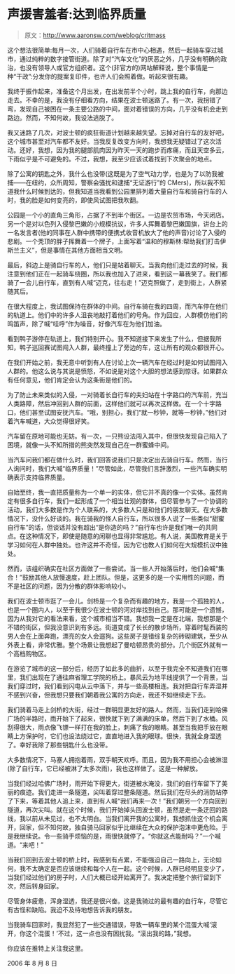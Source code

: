 # 声援害羞者:达到临界质量

> 原文：<http://www.aaronsw.com/weblog/critmass>

这个想法很简单:每月一次，人们骑着自行车在市中心相遇，然后一起骑车穿过城市，通过纯粹的数字接管街道。除了对“汽车文化”的厌恶之外，几乎没有明确的政治，也没有领导人或官方组织者。这个(非官方的)网站解释说，整个事情是一种“干政”:分发你的提案复印件，也许人们会照着做。听起来很有趣。

我终于振作起来，准备这个月出发，在出发前半个小时，跳上我的自行车，向那边走去。不幸的是，我没有仔细看方向，结果在波士顿迷路了。有一次，我拐错了弯，发现自己被困在一条主要公路的中间，面对着错误的方向，几乎没有机会走到路边。然而，不知何故，我设法逃脱了。

我又迷路了几次，对波士顿的疯狂街道计划越来越失望。忘掉对自行车的友好吧，这个城市甚至对汽车都不友好。当我反复改变方向时，我想我无疑错过了这次活动。还好，我想，因为我的腿部肌肉因为昨天一天的跑步而疼痛，而且天空多云，下雨似乎是不可避免的。不过，我想，我至少应该试着找到下次聚会的地点。

除了公寓的钥匙之外，我什么也没带(这既是为了空气动力学，也是为了以防我被捕——在纽约，众所周知，警察会骚扰和逮捕“无证游行”的 CMers)，所以我不知道我什么时候到达的，但我知道当我看到公园里排列着大量自行车和骑自行车的人时，我的脸是如何变亮的，即使风试图把我吹翻。

公园是一个小的直角三角形，占据了不到半个街区。一边是农贸市场，今天闭店。另一个是对以色列入侵黎巴嫩的小规模抗议，许多人挥舞着黎巴嫩国旗，讲台上的一名发言者(他的同事在人群中携带的便携式收音机放大了他的声音)讨论了入侵的悲剧。一个秃顶的胖子挥舞着一个牌子，上面写着“温和的穆斯林:帮助我们打击伊斯兰主义”，但是事情在其他方面相当文明。

最后，斜边上是骑自行车的人，他们只是站着聊天。当我向他们走过去的时候，我注意到他们正在一起骑车绕圈，所以我也加入了进来，看到这一幕我笑了。我们都骑了一会儿自行车，直到有人喊“迈克，往右走！”迈克照做了，走到街上，人群紧随其后。

在很大程度上，我试图保持在群体的中间。自行车骑在我的四周，而汽车停在他们的轨道上。他们中的许多人沮丧地敲打着他们的号角。作为回应，人群模仿他们的鸣笛声，除了喊“哇呼”作为噪音，好像汽车在为他们加油。

看到鸭子游停在轨道上，我们特别开心。我不知道接下来发生了什么，但据我所知，鸭子巡回赛试图闯入人群，最终撞上了旁边的车，这让所有的观众都很开心。

在我们开始之前，我无意中听到有人在讨论上次一辆汽车在经过时是如何试图闯入人群的。他这么说与其说是愤怒，不如说是对这个大胆的想法感到惊讶。如果群众有任何意见，他们肯定会认为这条街是他们的。

为了防止未来类似的入侵，一对骑着长自行车的夫妇站在十字路口的汽车前，充当人类路障，然后冲回到人群的前面，这样他们就可以再次这样做。在一个十字路口，他们甚至试图安抚汽车。“哦，别担心，我们“就一秒钟，就等一秒钟，”他们对着汽车喊道，大众觉得很好笑。

汽车留在原地可能也无妨。有一次，一只熊设法闯入其中，但很快发现自己陷入了困境，就像一头不知所措的熊突然发现自己在一群蜜蜂中间。

当汽车问我们都在做什么时，我们回答说我们只是决定出去骑自行车。然而，当行人询问时，我们大喊“临界质量！”尽管如此，尽管我们言辞激烈，一些汽车确实明确表示支持临界质量。

自始至终，我一直把质量称为一个单一的实体，但它并不真的像一个实体。虽然肯定有很多自行车，我们一起形成了一个相当壮观的群体，但尽管参与了一个协调的活动，我们大多数是作为个人联系的，大多数人只是和他们的朋友聊天。在大多数情况下，没什么好谈的。我在骑我的怪人自行车，所以很多人说了一些类似“甜蜜自行车”的话，但谈话并没有超出“是你造的吗？”自行车也许是我们唯一的共同点。在这种情况下，即使是随意的闲聊也显得非常尴尬。有人说，美国教育是关于学习如何在人群中独处。也许这并不奇怪，因为它也教人们如何在大规模抗议中独处。

然而，该组织确实在社区方面做了一些尝试。当一些人开始落后时，他们会喊“集合！”鼓励其他人放慢速度，赶上团队。但是，这更多的是一个实用性的问题，而不是社区的问题，因为分散的群体影响较小。

我们在波士顿市逛了一会儿。剑桥是一个复杂而有趣的地方，我是一个孤独的人，也是一个圈内人，以至于我很少在波士顿的河对岸找到自己。那可能是一个遗憾，因为从我对它的看法来看，这个城市相当不错。我想我一定是在北端，我想那是个不错的街区，但我没意识到有多远。街道变成了长长的散步场所，穿着时髦西装的男人会在上面奔跑，漂亮的女人会遛狗。这些房子是错综复杂的砖砌建筑，至少从外表上看，非常优雅。整个场景让我想起了曼哈顿昂贵的部分。几个街区外就有一个高档购物区。

在游览了城市的这一部分后，经历了如此多的曲折，以至于我完全不知道我们在哪里，我们出现在了通往麻省理工学院的桥上。暴风云为地平线提供了一个背景，当我们穿过时，我们看到闪电从云中落下，并与一些高楼相连。我对把自行车弄湿并不感到兴奋，但我想只要我们朝着我公寓的方向走，我还不如继续走下去。

我们骑着马走上剑桥的大街，经过一群明显更友好的路人。然而，当我们走到哈佛广场的半路时，雨开始下了起来，很快就下到了满满的床单，然后下到了水桶。风刮得很大，雨点像飞镖一样打在我的脸上，刺痛了我的眼睛。甚至当我把手放在眼睛上方保护时，它们也设法绕过它，直直地进入我的眼球。很快，我就全身湿透了。幸好我除了那些钥匙什么也没带。

大多数情况下，马塞人拥抱着雨，双手朝天欢呼。而且，因为我不用担心会被淋湿(除了自行车，它已经被淋了太多次雨)，我也这样做了。这是一种解放。

当我们经过哈佛广场时，雨开始下得更大，街道被水淹没，我们的自行车留下了美丽的痕迹。我们走进一条隧道，尖叫着穿过整条隧道。然后我们在尽头的消防站停了下来，等着其他人追上来，直到有人喊“我们再来一次！”我们朝另一个方向回到隧道，再次尖叫。就在这个时候，我们开始掉头回波士顿，虽然是走一条迂回的路线，我以前从未见过，也不太明白。当我们离开我的公寓时，我想抓住这个机会离开，回家，但不知何故，独自骑马回家似乎比继续在大众的保护泡沫中更危险。于是我继续说。令一些骑手烦恼的是，雨很快就停了。“你就这点能耐吗？”一个喊道。“来吧！”

当我们回到去波士顿的桥上时，我感到有点累，不能强迫自己一路向上，无论如何，我不太确定是否应该继续和每个人在一起。这个时候，人群已经明显变少了，当我们经过他们的房子时，人们大概已经开始离开了。我决定把整个旅行留到下次，然后转身回家。

尽管身体疲惫，浑身湿透，我还是很兴奋。这是我骑过的最有趣的自行车，尽管它有古怪和缺陷。我迫不及待地想告诉我的朋友。

当我骑车回家时，我显然犯了一些交通错误，导致一辆车里的某个混蛋大喊‘滚开，你这个混蛋！’不过，这一点也没有困扰我。“滚出我的路，”我想。

你应该在推特上关注我这里。

2006 年 8 月 8 日